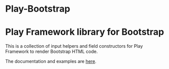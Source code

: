 Play-Bootstrap
=================================

# Play Framework library for Bootstrap

This is a collection of input helpers and field constructors for Play Framework to render Bootstrap HTML code.

The documentation and examples are [here](https://playframework.github.io/play-bootstrap).
